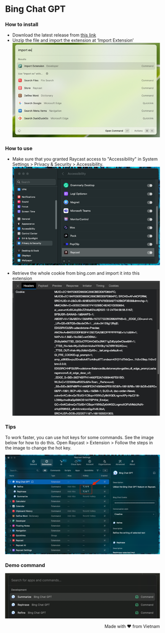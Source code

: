 # Bing Chat GPT

### How to install

- Download the latest release from [this link](https://github.com/toanbku/bing-chat-raycast-extension/releases)
- Unzip the file and import the extension at ‘Import Extension’
  ![](.github/import-extension.png)

### How to use

- Make sure that you granted Raycast access to "Accessibility" in System Settings > Privacy & Security > Accessibility.
  ![](.github/enable-privacy.png)

- Retrieve the whole cookie from bing.com and import it into this extension
  ![](.github/bing-cookies.png)

### Tips

To work faster, you can use hot keys for some commands. See the image below for how to do this. Open Raycast > Extension > Follow the steps in the image to change the hot key.

![](.github/tips.png)

### Demo command

![](.github/demo-command.png)

<p align="right">
Made with ♥ from Vietnam
</p>

